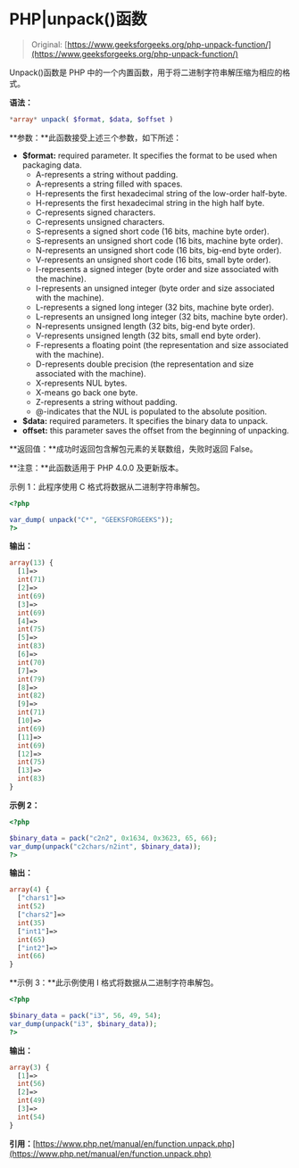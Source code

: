 # PHP|unpack()函数

> Original: [https://www.geeksforgeeks.org/php-unpack-function/](https://www.geeksforgeeks.org/php-unpack-function/)

Unpack()函数是 PHP 中的一个内置函数，用于将二进制字符串解压缩为相应的格式。

**语法：**

```php
*array* unpack( $format, $data, $offset )
```

**参数：**此函数接受上述三个参数，如下所述：

*   **$format:** required parameter. It specifies the format to be used when packaging data.
    *   A-represents a string without padding.
    *   A-represents a string filled with spaces.
    *   H-represents the first hexadecimal string of the low-order half-byte.
    *   H-represents the first hexadecimal string in the high half byte.
    *   C-represents signed characters.
    *   C-represents unsigned characters.
    *   S-represents a signed short code (16 bits, machine byte order).
    *   S-represents an unsigned short code (16 bits, machine byte order).
    *   N-represents an unsigned short code (16 bits, big-end byte order).
    *   V-represents an unsigned short code (16 bits, small byte order).
    *   I-represents a signed integer (byte order and size associated with the machine).
    *   I-represents an unsigned integer (byte order and size associated with the machine).
    *   L-represents a signed long integer (32 bits, machine byte order).
    *   L-represents an unsigned long integer (32 bits, machine byte order).
    *   N-represents unsigned length (32 bits, big-end byte order).
    *   V-represents unsigned length (32 bits, small end byte order).
    *   F-represents a floating point (the representation and size associated with the machine).
    *   D-represents double precision (the representation and size associated with the machine).
    *   X-represents NUL bytes.
    *   X-means go back one byte.
    *   Z-represents a string without padding.
    *   @-indicates that the NUL is populated to the absolute position.
*   **$data:** required parameters. It specifies the binary data to unpack.
*   **offset:** this parameter saves the offset from the beginning of unpacking.

**返回值：**成功时返回包含解包元素的关联数组，失败时返回 False。

**注意：**此函数适用于 PHP 4.0.0 及更新版本。

示例 1：此程序使用 C 格式将数据从二进制字符串解包。

```php
<?php

var_dump( unpack("C*", "GEEKSFORGEEKS"));
?>
```

**输出：**

```php
array(13) {
  [1]=>
  int(71)
  [2]=>
  int(69)
  [3]=>
  int(69)
  [4]=>
  int(75)
  [5]=>
  int(83)
  [6]=>
  int(70)
  [7]=>
  int(79)
  [8]=>
  int(82)
  [9]=>
  int(71)
  [10]=>
  int(69)
  [11]=>
  int(69)
  [12]=>
  int(75)
  [13]=>
  int(83)
}

```

**示例 2：**

```php
<?php

$binary_data = pack("c2n2", 0x1634, 0x3623, 65, 66);
var_dump(unpack("c2chars/n2int", $binary_data));
?>
```

**输出：**

```php
array(4) {
  ["chars1"]=>
  int(52)
  ["chars2"]=>
  int(35)
  ["int1"]=>
  int(65)
  ["int2"]=>
  int(66)
}

```

**示例 3：**此示例使用 I 格式将数据从二进制字符串解包。

```php
<?php

$binary_data = pack("i3", 56, 49, 54);
var_dump(unpack("i3", $binary_data));
?>
```

**输出：**

```php
array(3) {
  [1]=>
  int(56)
  [2]=>
  int(49)
  [3]=>
  int(54)
}

```

**引用：**[https://www.php.net/manual/en/function.unpack.php](https://www.php.net/manual/en/function.unpack.php)